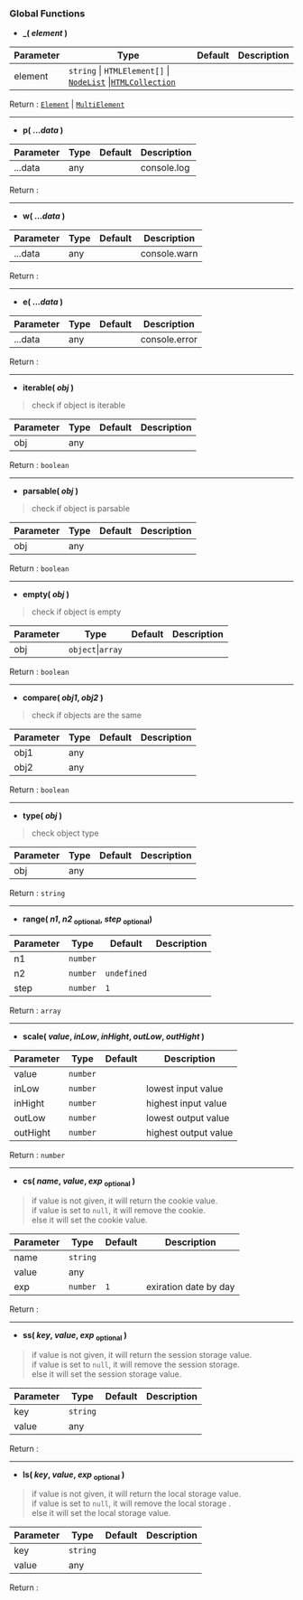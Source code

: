 ### Global Functions

- **_( *element* )**

|Parameter|Type|Default|Description
|---|---|---|---|
|element|`string` \| `HTMLElement[]` \| [`NodeList`](https://developer.mozilla.org/en-US/docs/Web/API/Nodelist) \|[`HTMLCollection`](https://developer.mozilla.org/en-US/docs/Web/API/HTMLCollection) |||

Return : [``Element``](documentation/element) \| [``MultiElement``](documentation/multi)

---

- **p( ...*data* )**

|Parameter|Type|Default|Description
|---|---|---|---|
|...data|any||console.log|

Return :

---

- **w( ...*data* )**

|Parameter|Type|Default|Description
|---|---|---|---|
|...data|any||console.warn|

Return :

---

- **e( ...*data* )**

|Parameter|Type|Default|Description
|---|---|---|---|
|...data|any||console.error|

Return :

---

- **iterable( *obj* )**
>check if object is iterable

|Parameter|Type|Default|Description
|---|---|---|---|
|obj|any|||

Return : `boolean`

---

- **parsable( *obj* )**
>check if object is parsable

|Parameter|Type|Default|Description
|---|---|---|---|
|obj|any|||

Return : `boolean`

---

- **empty( *obj* )**
>check if object is empty

|Parameter|Type|Default|Description
|---|---|---|---|
|obj|`object`\|`array`|||

Return : `boolean`

---

- **compare( *obj1*, *obj2* )**
>check if objects are the same

|Parameter|Type|Default|Description
|---|---|---|---|
|obj1|any|||
|obj2|any|||

Return : `boolean`

---

- **type( *obj* )**
>check object type

|Parameter|Type|Default|Description
|---|---|---|---|
|obj|any|||


Return : `string`

---

- **range( *n1*, *n2* <sub>optional</sub>, *step* <sub>optional</sub>)**

|Parameter|Type|Default|Description
|---|---|---|---|
|n1|``number``|||
|n2|``number``|``undefined``||
|step|``number``|``1``||

Return : `array`

---

- **scale( *value*, *inLow*, *inHight*, *outLow*, *outHight* )**

|Parameter|Type|Default|Description
|---|---|---|---|
|value|``number``|||
|inLow|``number``||lowest input value|
|inHight|``number``||highest input value|
|outLow|``number``||lowest output value|
|outHight|``number``||highest output value|

Return : `number`

---

- **cs( *name*, *value*, *exp* <sub>optional</sub> )**
> if value is not given, it will return the cookie value.<br>
if value is set to ``null``, it will remove the cookie.<br>
else it will set the cookie value.<br>

|Parameter|Type|Default|Description
|---|---|---|---|
|name|``string``|||
|value|any|||
|exp|``number``|`1`|exiration date by day|


Return : 

---

- **ss( *key*, *value*, *exp* <sub>optional</sub> )**
> if value is not given, it will return the session storage  value.<br>
if value is set to ``null``, it will remove the session storage.<br>
else it will set the session storage value.<br>

|Parameter|Type|Default|Description
|---|---|---|---|
|key|``string``|||
|value|any|||


Return : 

---

- **ls( *key*, *value*, *exp* <sub>optional</sub> )**
> if value is not given, it will return the local storage value.<br>
if value is set to ``null``, it will remove the local storage .<br>
else it will set the local storage  value.<br>

|Parameter|Type|Default|Description
|---|---|---|---|
|key|``string``|||
|value|any|||


Return : 
